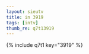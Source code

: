 ```yaml
--- 
layout: sieutv
title: in 3919
tags: [intv]
thumb_re: q7t13919
---
```

{% include q7t1 key="3919" %} 
